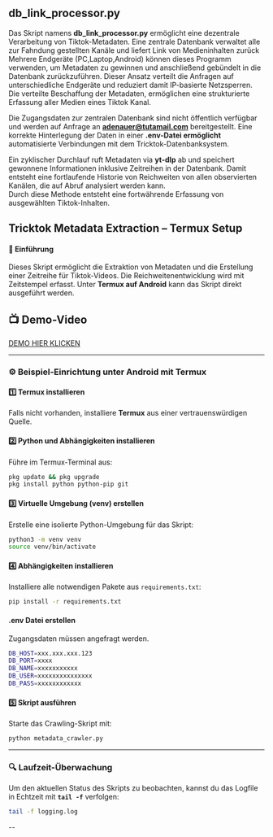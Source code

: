 ## db_link_processor.py

Das Skript namens **db_link_processor.py** ermöglicht eine dezentrale Verarbeitung von Tiktok-Metadaten.
Eine zentrale Datenbank verwaltet alle zur Fahndung gestellten Kanäle und liefert Link von Medieninhalten zurück
Mehrere Endgeräte (PC,Laptop,Android) können dieses Programm verwenden, um Metadaten zu gewinnen und anschließend gebündelt in die Datenbank zurückzuführen.
Dieser Ansatz verteilt die Anfragen auf unterschiedliche Endgeräte und reduziert damit IP-basierte Netzsperren. Die verteilte Beschaffung der Metadaten, ermöglichen eine strukturierte Erfassung aller Medien eines Tiktok Kanal.


Die Zugangsdaten zur zentralen Datenbank sind nicht öffentlich verfügbar und werden auf Anfrage an **adenauer@tutamail.com** bereitgestellt.
Eine korrekte Hinterlegung der Daten in einer **.env-Datei ermöglicht** automatisierte Verbindungen mit dem Tricktok-Datenbanksystem.

Ein zyklischer Durchlauf  ruft Metadaten via **yt-dlp** ab und speichert gewonnene Informationen inklusive Zeitreihen in der Datenbank.
Damit entsteht eine fortlaufende Historie von Reichweiten von allen observierten Kanälen, die auf Abruf analysiert werden kann.  
Durch diese Methode entsteht eine fortwährende Erfassung von ausgewählten Tiktok-Inhalten.


## Tricktok Metadata Extraction – Termux Setup

#### 📌 Einführung
Dieses Skript ermöglicht die Extraktion von Metadaten und die Erstellung einer Zeitreihe für Tiktok-Videos. Die Reichweitenentwicklung wird mit Zeitstempel erfasst. Unter **Termux auf Android** kann das Skript direkt ausgeführt werden.
 
## 📺 Demo-Video
[DEMO HIER KLICKEN](https://archive.afd-verbot.de/w/4NseT1EUJP64oNDhQfyEkG)

---

### ⚙️ Beispiel-Einrichtung unter Android mit Termux

#### 1️⃣ **Termux installieren**
Falls nicht vorhanden, installiere **Termux** aus einer vertrauenswürdigen Quelle.

#### 2️⃣ **Python und Abhängigkeiten installieren**
Führe im Termux-Terminal aus:
```bash
pkg update && pkg upgrade
pkg install python python-pip git
```

#### 3️⃣ **Virtuelle Umgebung (venv) erstellen**
Erstelle eine isolierte Python-Umgebung für das Skript:
```bash
python3 -m venv venv
source venv/bin/activate
```

#### 4️⃣ **Abhängigkeiten installieren**
Installiere alle notwendigen Pakete aus `requirements.txt`:
```bash
pip install -r requirements.txt
```


#### **.env Datei erstellen**

Zugangsdaten müssen angefragt werden.


```bash
DB_HOST=xxx.xxx.xxx.123
DB_PORT=xxxx
DB_NAME=xxxxxxxxxxx
DB_USER=xxxxxxxxxxxxxxx
DB_PASS=xxxxxxxxxxxx
```

#### 5️⃣ **Skript ausführen**
Starte das Crawling-Skript mit:
```bash
python metadata_crawler.py
```

---

### 🔍 **Laufzeit-Überwachung**
Um den aktuellen Status des Skripts zu beobachten, kannst du das Logfile in Echtzeit mit **`tail -f`** verfolgen:
```bash
tail -f logging.log
```

--